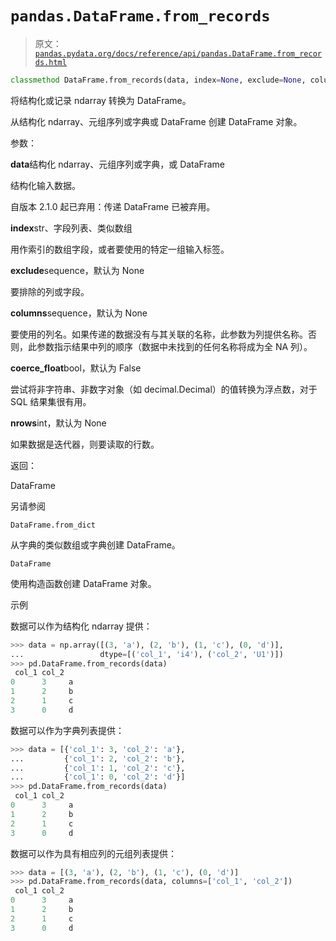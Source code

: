# `pandas.DataFrame.from_records`

> 原文：[`pandas.pydata.org/docs/reference/api/pandas.DataFrame.from_records.html`](https://pandas.pydata.org/docs/reference/api/pandas.DataFrame.from_records.html)

```py
classmethod DataFrame.from_records(data, index=None, exclude=None, columns=None, coerce_float=False, nrows=None)
```

将结构化或记录 ndarray 转换为 DataFrame。

从结构化 ndarray、元组序列或字典或 DataFrame 创建 DataFrame 对象。

参数：

**data**结构化 ndarray、元组序列或字典，或 DataFrame

结构化输入数据。

自版本 2.1.0 起已弃用：传递 DataFrame 已被弃用。

**index**str、字段列表、类似数组

用作索引的数组字段，或者要使用的特定一组输入标签。

**exclude**sequence，默认为 None

要排除的列或字段。

**columns**sequence，默认为 None

要使用的列名。如果传递的数据没有与其关联的名称，此参数为列提供名称。否则，此参数指示结果中列的顺序（数据中未找到的任何名称将成为全 NA 列）。

**coerce_float**bool，默认为 False

尝试将非字符串、非数字对象（如 decimal.Decimal）的值转换为浮点数，对于 SQL 结果集很有用。

**nrows**int，默认为 None

如果数据是迭代器，则要读取的行数。

返回：

DataFrame

另请参阅

`DataFrame.from_dict`

从字典的类似数组或字典创建 DataFrame。

`DataFrame`

使用构造函数创建 DataFrame 对象。

示例

数据可以作为结构化 ndarray 提供：

```py
>>> data = np.array([(3, 'a'), (2, 'b'), (1, 'c'), (0, 'd')],
...                 dtype=[('col_1', 'i4'), ('col_2', 'U1')])
>>> pd.DataFrame.from_records(data)
 col_1 col_2
0      3     a
1      2     b
2      1     c
3      0     d 
```

数据可以作为字典列表提供：

```py
>>> data = [{'col_1': 3, 'col_2': 'a'},
...         {'col_1': 2, 'col_2': 'b'},
...         {'col_1': 1, 'col_2': 'c'},
...         {'col_1': 0, 'col_2': 'd'}]
>>> pd.DataFrame.from_records(data)
 col_1 col_2
0      3     a
1      2     b
2      1     c
3      0     d 
```

数据可以作为具有相应列的元组列表提供：

```py
>>> data = [(3, 'a'), (2, 'b'), (1, 'c'), (0, 'd')]
>>> pd.DataFrame.from_records(data, columns=['col_1', 'col_2'])
 col_1 col_2
0      3     a
1      2     b
2      1     c
3      0     d 
```
